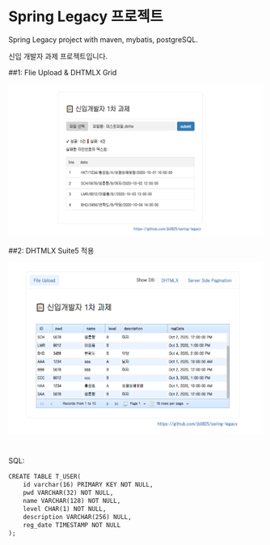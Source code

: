# Spring Legacy 프로젝트

Spring Legacy project with maven, mybatis, postgreSQL.

신입 개발자 과제 프로젝트입니다.


##1: Flie Upload & DHTMLX Grid 

![capture.png](./src/main/webapp/resources/img/capture.png)

##2: DHTMLX Suite5 적용 

![capture2.png](./src/main/webapp/resources/img/capture2.png)

#
SQL:
```postgresql
CREATE TABLE T_USER(
	id varchar(16) PRIMARY KEY NOT NULL,
	pwd VARCHAR(32) NOT NULL,
	name VARCHAR(128) NOT NULL,
	level CHAR(1) NOT NULL,
	description VARCHAR(256) NULL,
	reg_date TIMESTAMP NOT NULL
);
```

